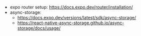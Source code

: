 - expo router setup: https://docs.expo.dev/router/installation/
- async-storage: 
    - https://docs.expo.dev/versions/latest/sdk/async-storage/
    - https://react-native-async-storage.github.io/async-storage/docs/usage/